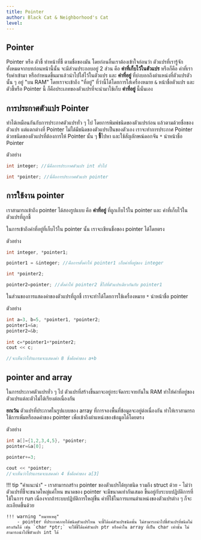 ```yaml
---
title: Pointer
author: Black Cat & Neighborhood's Cat
level:
---
```


## Pointer

Pointer หรือ ตัวชี้ ทำหน้าที่ชี้ ตามชื่อของมัน โดยก่อนอื่นเราต้องเข้าใจก่อนว่า ตัวแปรที่เรารู้จักทั้งหมดจากบทก่อนหน้านี้นั้น จะมีส่วนประกอบอยู่ 2 ส่วน คือ **ค่าที่เก็บไว้ในตัวแปร** หรือก็คือ ค่าที่เรารับค่าเข้ามา หรือกำหนดขึ้นมาแล้วนำไปใส่ไว้ในตัวแปร และ **ค่าที่อยู่** ที่บ่งบอกถึงตำแหน่งที่ตัวแปรตัวนั้น ๆ อยู่ "บน RAM" โดยเราจะเข้าถึง "ที่อยู่" ที่ว่านี้ได้โดยการใส่เครื่องหมาย `&` หน้าชื่อตัวแปร และตัวชี้หรือ Pointer นี้ ก็คือประเภทของตัวแปรที่จะนำมาใช้เก็บ **ค่าที่อยู่** นี้นั่นเอง

## การประกาศตัวแปร Pointer

ทำได้เหมือนกันกับการประกาศตัวแปรทั่ว ๆ ไป โดยการพิมพ์ชนิดของตัวแปรก่อน แล้วตามด้วยชื่อของตัวแปร แต่แตกต่างที่ Pointer ไม่ได้มีชนิดของตัวแปรเป็นของตัวเอง เราจะทำการประกาศ Pointer ด้วยชนิดของตัวแปรที่ต้องการให้ Pointer นั้น ๆ **ชี้**ไปหา และใช้สัญลักษณ์ดอกจัน `*` นำหน้าชื่อ Pointer

ตัวอย่าง

```c
int integer; //นี่คือการประกาศตัวแปร int ทั่วไป

int *pointer; //นี่คือการประกาศตัวแปร pointer
```

## การใช้งาน pointer

เราสามารถเข้าถึง pointer ได้สองรูปแบบ คือ **ค่าที่อยู่** ที่ถูกเก็บไว้ใน pointer และ ค่าที่เก็บไว้ในตัวแปรที่ถูกชี้

ในการเข้าถึงค่าที่อยู่ที่เก็บไว้ใน pointer นั้น เราจะเขียนชื่อของ pointer ได้โดยตรง

ตัวอย่าง

```cpp
int integer, *pointer1;

pointer1 = &integer; //คือการตั้งค่าให้ pointer1 เก็บค่าที่อยู่ของ integer

int *pointer2;

pointer2=pointer; //ตั้งค่าให้ pointer2 ชี้ไปที่ตัวแปรเดียวกันกับ pointer1
```

ในส่วนของการแสดงค่าของตัวแปรที่ถูกชี้ เราจะทำได้โดยการใช้เครื่องหมาย `*` นำหน้าชื่อ pointer

ตัวอย่าง

```cpp
int a=3, b=5, *pointer1, *pointer2;
pointer1=&a;
pointer2=&b;
 
int c=*pointer1+*pointer2;
cout << c;

//จะเห็นว่าโปรแกรมจะแสดงค่า 8 ซึ่งคือค่าของ a+b
```

## pointer and array

ในการประกาศตัวแปรทั่ว ๆ ไป ตัวแปรที่สร้างขึ้นมาจะอยู่กระจัดกระจายกันใน RAM ทำให้ค่าที่อยู่ของตัวแปรแต่ละตัวไม่ได้เรียงต่อเนื่องกัน

**ยกเว้น** ตัวแปรที่ประกาศในรูปแบบของ array ที่การจองพื้นที่ข้อมูลจะอยู่ต่อเนื่องกัน ทำให้เราสามารถใช้การเพิ่มหรือลดค่าของ pointer เพื่อเข้าถึงตำแหน่งของข้อมูลได้โดยตรง

ตัวอย่าง

```cpp
int a[]={1,2,3,4,5}, *pointer;
pointer=&a[0];

pointer+=3;

cout << *pointer;
//จะเห็นว่าโปรแกรมจะแสดงค่า 4 ซึ่งคือค่าของ a[3]
```

!!! tip "คำแนะนำ"
    - เราสามารถสร้าง pointer ของตัวแปรได้ทุกชนิด รวมถึง struct ด้วย
    - ไม่ว่าตัวแปรที่ชี้จะขนาดใหญ่แค่ไหน ขนาดของ pointer จะมีขนาดเท่ากันเสมอ ขึ้นอยู่กับระบบปฏิบัติการที่ใช้ในการ run เนื่องจากถ้าระบบปฏิบัติการใหญ่ขึ้น ค่าที่ใช้ในการแทนตำแหน่งของตัวแปรต่าง ๆ ก็จะละเอียดขึ้นด้วย

    !!! warning "หมายเหตุ"
        - pointer ที่ประกาศภายใต้ชนิดตัวแปรไหน จะชี้ได้แค่ตัวแปรชนิดนั้น ไม่สามารถนำไปชี้ตัวแปรที่ชนิดไม่ตรงกันได้ เช่น `char *ptr;` จะใช้ชี้ได้แค่ตัวแปร ptr หรือค่าใน array ที่เป็น char เท่านั้น ไม่สามารถนำไปชี้ตัวแปร int ได้
